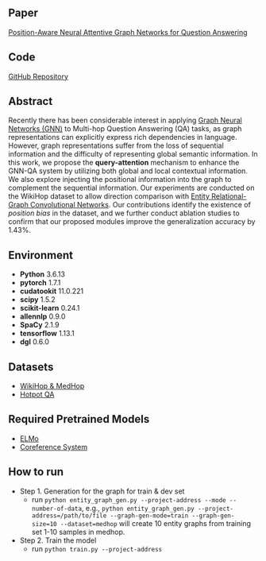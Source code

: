 

## Paper
[Position-Aware Neural Attentive Graph Networks for Question Answering](https://egeersu.github.io/papers/multihop.pdf)

## Code
[GitHub Repository](https://github.com/egeersu/Multihop-GNN)

## Abstract

Recently there has been considerable interest in applying [Graph Neural Networks (GNN)](https://distill.pub/2021/gnn-intro/) to Multi-hop Question Answering (QA) tasks, as graph representations can explicitly express rich dependencies in language. However, graph representations suffer from the loss of sequential information and the difficulty of representing global semantic information. In this work, we propose the **query-attention** mechanism to enhance the GNN-QA system by utilizing both global and local contextual information. We also explore injecting the positional information into the graph to complement the sequential information. Our experiments are conducted on the WikiHop dataset to allow direction comparison with [Entity Relational-Graph Convolutional Networks](https://arxiv.org/pdf/1808.09920.pdf). Our contributions identify the existence of *position bias* in the dataset, and we further conduct ablation studies to confirm that our proposed modules improve the generalization accuracy by 1.43%.

## Environment
- **Python**                  3.6.13
- **pytorch**                   1.7.1
- **cudatookit**                11.0.221
- **scipy**                    1.5.2
- **scikit-learn**              0.24.1
- **allennlp**                  0.9.0
- **SpaCy**                    2.1.9
- **tensorflow**                1.13.1
- **dgl**                         0.6.0

## Datasets
- [WikiHop & MedHop](http://qangaroo.cs.ucl.ac.uk)
- [Hotpot QA](https://hotpotqa.github.io)

## Required Pretrained Models
- [ELMo](https://worksheets.codalab.org/worksheets/0xd2fb12d9f637460db16c110b5d3f2ca5)
- [Coreference System](https://worksheets.codalab.org/worksheets/0x96182529f99041408c22715b4ab846b3)

## How to run
- Step 1. Generation for the graph for train & dev set
  - run `python entity_graph_gen.py --project-address --mode --number-of-data`, e.g., `python entity_graph_gen.py --project-address=/path/to/file --graph-gen-mode=train --graph-gen-size=10 --dataset=medhop` will create 10 entity graphs from training set 1-10 samples in medhop. 
- Step 2. Train the model
  - run `python train.py --project-address`
